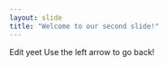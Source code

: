 ```yaml
---
layout: slide
title: "Welcome to our second slide!"
---
```

Edit yeet
Use the left arrow to go back!
